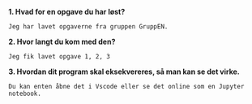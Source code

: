 **1. Hvad for en opgave du har løst?**

    Jeg har lavet opgaverne fra gruppen GruppEN.

**2. Hvor langt du kom med den?**

    Jeg fik lavet opgave 1, 2, 3

**3. Hvordan dit program skal eksekvereres, så man kan se det virke.**

    Du kan enten åbne det i Vscode eller se det online som en Jupyter notebook.